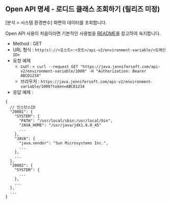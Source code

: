 ## Open API 명세 - 로디드 클래스 조회하기 (릴리즈 미정)

[분석 > 시스템 환경변수] 화면의 데이터를 조회합니다.

Open API 사용이 처음이라면 기본적인 사용법을 [README](/README.md)를 참고하여 숙지합니다.

- Method : GET
- URL 형식 : `http(s)://<호스트>:<포트>/api-v2/environment-variable/<도메인ID>`
- 요청 예제
  - curl : `> curl --request GET "https://java.jennifersoft.com/api-v2/environment-variable/1000" -H "Authorization: Bearer ABCD1234"`
  - 브라우저 : `https://java.jennifersoft.com/api-v2/environment-variable/1000?token=ABCD1234`
- 응답 예제 : 
```
{
  // 인스턴스ID
  "20001": {    
    "SYSTEM": {
      "PATH": "/usr/local/sbin:/usr/local/bin",
      "JAVA_HOME": "/usr/java/jdk1.6.0_45"
      ...
    },
    "JAVA": {
      "java.vendor": "Sun Microsystems Inc.",
      ...
    },
    ...
  },
  "20002": {
    "SYSTEM": {
      ...
    },
    ...
  },
  ...
}
```
